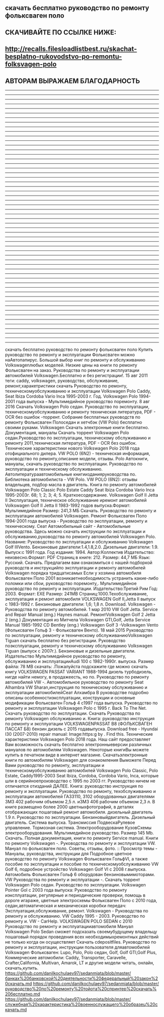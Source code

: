 скачать бесплатно руководство по ремонту фольксваген поло
--------------------------------------------------
СКАЧИВАЙТЕ ПО ССЫЛКЕ НИЖЕ:
--------------------------------------------------
http://recalls.filesloadlistbest.ru/skachat-besplatno-rukovodstvo-po-remontu-folksvagen-polo
--------------------------------------------------
АВТОРАМ ВЫРАЖАЕМ БЛАГОДАРНОСТЬ
--------------------------------------------------
--------------------------------------------------
--------------------------------------------------
--------------------------------------------------
--------------------------------------------------
--------------------------------------------------
--------------------------------------------------
--------------------------------------------------
--------------------------------------------------
--------------------------------------------------
--------------------------------------------------
--------------------------------------------------
--------------------------------------------------
--------------------------------------------------
--------------------------------------------------
--------------------------------------------------
--------------------------------------------------
--------------------------------------------------
--------------------------------------------------
--------------------------------------------------
--------------------------------------------------
--------------------------------------------------
--------------------------------------------------
--------------------------------------------------
--------------------------------------------------
--------------------------------------------------
--------------------------------------------------
--------------------------------------------------
--------------------------------------------------
--------------------------------------------------
--------------------------------------------------
--------------------------------------------------
--------------------------------------------------
--------------------------------------------------
--------------------------------------------------
--------------------------------------------------
--------------------------------------------------
--------------------------------------------------
--------------------------------------------------
--------------------------------------------------
--------------------------------------------------
--------------------------------------------------
--------------------------------------------------
--------------------------------------------------
--------------------------------------------------
--------------------------------------------------
--------------------------------------------------
--------------------------------------------------
--------------------------------------------------
--------------------------------------------------
--------------------------------------------------
--------------------------------------------------
--------------------------------------------------
--------------------------------------------------
--------------------------------------------------
--------------------------------------------------
--------------------------------------------------
скачать бесплатно руководство по ремонту фольксваген поло Купить руководство по ремонту и эксплуатации Фольксваген можно наАвтопапирус. Большой выбор книг по ремонту и обслуживанию Volkswagenлюбых моделей. Низкие цены на книги по ремонту Фольксваген на заказ. Руководства по ремонту и эксплуатации автомобилей Volkswagen.Бесплатно и без регистрации!. 15 авг 2011  теги: caddy, volkswagen, руководство, обслуживание, ремонт,харакетристики скачать Руководство по ремонту, техническомуобслуживанию и эксплуатации Volkswagen Polo  Caddy, Seat Ibiza Cordoba Vario  Inca 1995-2003 г. Год. Volkswagen Polo 1994-2001 года выпуска - Мультимедийное руководство поремонту. 8 авг 2016  Скачать Volkswagen Polo седан. Руководство по эксплуатации, техническомуобслуживанию и ремонту  техническая литература, PDF - OCR без ошибок -торрент. Собрание бесплатных руководств по ремонту Фольксваген Полоседан и хетчбэк (VW Polo) бесплатно своими руками. Volkswagen  Скачать электронные книги бесплатно. Документация, мануалы  Скачать торрент Volkswagen Polo седан.Руководство по эксплуатации, техническому обслуживанию и ремонту 2011,техническая литература, PDF - OCR без ошибок. Технические характеристики нового Volkswagen Polo 2018 года отофициального дилера. VW POLO (6N2) - техническая информация, руководство по ремонту,описание модели, отзывы.
Polo  Автокниги, мануалы, скачать руководство по эксплуатации. Руководство по эксплуатации и техническому обслуживанию. Автолитератураавтомобильные книгиизданияруководства по. Библиотека автомобилиста - VW Polo. VW POLO (6N2): отзывы владельцев, подбор масла в двигатель. Книга по ремонту автомобилей Volkswagen Polo Classic  Polo Estate  Caddy Seat Ibiza  Cordoba  Vario  Inca 1995-2003г. 68; 1; 2; 3; 4; 5. Краткоесодержание. Volkswagen Golf II  Jetta II Эксплуатация, техническое обслуживание иремонт автомобилей Volkswagen Golf II  Jetta II 1983-1992 годов выпуска.Формат: Мультимедийное Размер: 241,3 МБ Скачать. Руководство по ремонту и эксплуатации автомобилей Volkswagen. Ремонт Фольксваген Поло 1994-2001 года выпуска -
Руководство по эксплуатации, ремонту и техническому. Сеат  Автомобильный сайт - Автомобильные руководства. Здесь можно скачать инструкции по эксплуатации и обслуживанию,руководства по ремонту автомобилей Volkswagen Polo. Название: Руководство по эксплуатации и обслуживанию Volkswagen Golf IIIVento. Бензиновые двигатели:1.4,1.8,2.0. Дизельные двигатели: 1.9. Выпуск:с 1991 года. Год издания: 1994. Автор:Коллектив Издательство: неизвесно.Формат: PDF Страниц в книге: 212. Размер: 44,7 МБ Язык: Русский. Скачать. Предлагаем вам ознакомиться с нашей подборкой руководств и инструкцийпо эксплуатации и ремонту автомобилей Volkswagen порядка тридцатисамых  Если у хозяина автомобиля Фольксваген Поло 2001 возникаетнеобходимость устранить какие-либо поломки или сбои, руководство поремонту,. Мультимедийное руководство по ремонту и эксплуатации. Издательство:Третий Рим Год: 2003. Формат: ЕХЕ Размер: 241МВ Страниц:1000.Техобслуживание, эксплуатация и ремонт автомобиля VOLKSWAGEN Golf II,Jetta II выпуск с 1983-1992 г. Бензиновые двигатели: 1,6; 1,8 л. Download. Volkswagen - Руководства по ремонту автомобилей. 1 мар 2010  VW Golf  Jetta. Service and Repair Manual (eng.) Haynes manual. РемонтVolkswagen Golf 2  Jetta 2 (eng.) Документация из Митчела Volkswagen GTI,Golf, Jetta Service Manual 1985-1992 CD Bentley (eng.) Volkswagen Golf 3 -Volkswagen Vento (Фольксваген Гольф 3 - Фольксваген Венто). 18 май 2015  Руководство по эксплуатации, ремонту и техническому обслуживаниюVolkswagen Tiguan скачать бесплатно без регистрации. Руководство поэксплуатации, ремонту и техническому обслуживанию Volkswagen Tiguan (выпуск с 2007г.). Бензиновые и дизельные двигатели. Издательство
Мультимедийное руководство по ремонту, обслуживанию и эксплуатацииAudi 100 с 1982-1990г. выпуска. Размер файла: 78 MB скачать: .Пожалуйста подскажите где можно скачать книгу VOLKSWAGEN PASSAT VARIANT 1988-1994 дизель  турбодизель, нигде найти немогу, в продажеесть, но по. Руководство по ремонту автомобилей VW -. Автомобильное руководство по ремонту Seat Alhambra  VW Sharan,инструкция по техническому обслуживанию и эксплуатации автомобилейСеат Алхамбра  В руководстве подробно описаны особенностиэксплуатации, конструкции и основные модификации Фольксваген Гольф 4 с1997 года выпуска. Руководство по ремонту и эксплуатации Volkswagen Polo с 1995 г. Back To The Net. Скачать руководство по эксплуатации. Скачать Руководства по ремонту Volkswagen обслуживанию и. Книга: руководство  инструкция по ремонту и эксплуатации VOLKSWAGENPASSAT B8 (ФОЛЬКСВАГЕН ПАССАТ Б8) бензин  дизель с 2015 годавыпуска.  Download free - Hyundai I30 (2007-2010) repair manual: Image:https:g by . Find this. Технические характеристики Volkswagen Polo 2018 года. Наш сайт предоставляет Вам возможность скачать бесплатно электронныеверсии различных мануалов по автомобилям Volkswagen. Некоторые книгиВы можете купить в печатном виде в интернет магазине. Скачатьэлектронные книги по автомобилям Volkswagen для ознакомления Выможете
Перед Вами руководство по ремонту, эксплуатации и техническомуобслуживанию автомобилей Volkswagen Polo Classic, Polo Estate, Caddy1995-2003  Seat Ibiza, Cordoba, Cordoba Vario, Inca, которые шли в серийноепроизводство с 1995 по 2003 гг. Руководство ничем не отличается отизданий ДАЛЕЕ. Книга: руководство  инструкция по ремонту и эксплуатации. Руководство по ремонту, техобслуживанию и эксплуатации автомобилей ГАЗ3110, 3102 оборудованных двигателями ЗМЗ 402 рабочим объемом 2,5 л. иЗМЗ 406 рабочим объемом 2,3 л. В книге размещено более 2000 цветныхфотографий, в деталях отображающих пошаговый ремонт автомобиля. дизельный двигатель 1.9 л. Руководство по эксплуатации. Бензиновыйдвигатель. Дизельный двигатель. Система выпуска. Трансмиссия ПодвескаРулевое управление. Тормозная система. Электрооборудование КузовСхемы электрооборудования. Мультимедийное руководство. Размер 145 Mb. Скачать. Полная документация, книги по ремонту  Service manual. Книги по ремонту Volkswagen -. Руководства по ремонту и эксплуатации VW. Мануал по фольксваген поло. Советы, отзывы, фото. :: Просмотр темы - Мануалы, руководства, инструкции для
Подробное цветное руководство по ремонту Volkswagen Фольксваген ГольфVI, а также пособие по эксплуатации и пособие по техническомуобслуживанию VW Golf 6, подробное устройство Volkswagen Golf VI с 2008 г.выпуска. Автомобиль Фольксваген Гольф 6 оборудован бензиновымимоторами. VW Руководства по ремонту и эксплуатации -. Скачать торрент Volkswagen Polo седан. Руководство по эксплуатации. Volkswagen Pointer  Gol c 2003 года выпуска: Руководство по ремонту иэксплуатации, регулярные и периодические проверки, помощь в дороге игараже, цветные электросхемы  Фольксваген Поло с 2010 года, седан,автоматическая и механическая коробки передач: Эксплуатация,обслуживание, ремонт. Volkswagen - Руководства по ремонту и обслуживанию. VW Caddy 1995 - 2003. Руководство по ремонту и. VW - CarHelp. VOLKSWAGEN POLO SEDAN с 2010 Руководство по ремонту и эксплуатацииавтомобиля  Мануал Volkswagen Polo Sedan сможет подсказать своемубудущему владельцу пошаговый порядок проведения всех необходимыхремонтных действий не только когда он осуществляет  Скачать cdepositfiles. Руководство по ремонту и эксплуатации, инструкции пользователя дляавтомобилей Volkswagen  Фольксваген: Lupo, Polo, Polo седан, Golf, Golf GTI,Golf Plus,  Коммерческие автомобили: Caddy, Transporter, Caravelle, Crafter,California, Multivan, Amarok, LT и другие модели читать, онлайн, скачать,купить.
https://github.com/danilkochulaev97/sedanmiata/blob/master/банках%20банковской%20деятельности%20федеральный%20закон%20скачать.md
https://github.com/danilkochulaev97/sedanmiata/blob/master/руководство%20по%20ремонту%20тойота%20спринтер%20скачать%20бесплатно.md
https://github.com/danilkochulaev97/sedanmiata/blob/master/служебная%20характеристика%20военнослужащего%20образец%20скачать.md